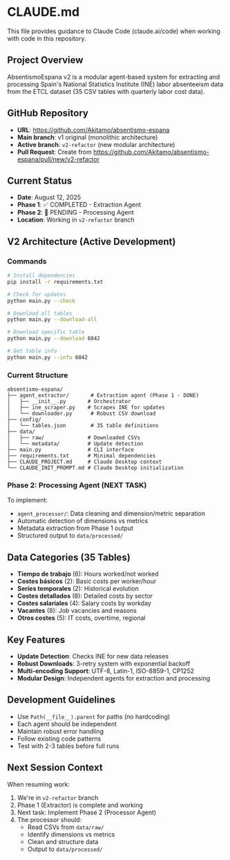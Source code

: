 # CLAUDE.md

This file provides guidance to Claude Code (claude.ai/code) when working with code in this repository.

## Project Overview
AbsentismoEspana v2 is a modular agent-based system for extracting and processing Spain's National Statistics Institute (INE) labor absenteeism data from the ETCL dataset (35 CSV tables with quarterly labor cost data).

## GitHub Repository
- **URL**: https://github.com/Akitamo/absentismo-espana
- **Main branch**: v1 original (monolithic architecture)
- **Active branch**: `v2-refactor` (new modular architecture)
- **Pull Request**: Create from https://github.com/Akitamo/absentismo-espana/pull/new/v2-refactor

## Current Status
- **Date**: August 12, 2025
- **Phase 1**: ✅ COMPLETED - Extraction Agent
- **Phase 2**: 🔄 PENDING - Processing Agent
- **Location**: Working in `v2-refactor` branch

## V2 Architecture (Active Development)

### Commands
```bash
# Install dependencies
pip install -r requirements.txt

# Check for updates
python main.py --check

# Download all tables
python main.py --download-all

# Download specific table
python main.py --download 6042

# Get table info
python main.py --info 6042
```

### Current Structure
```
absentismo-espana/
├── agent_extractor/       # Extraction agent (Phase 1 - DONE)
│   ├── __init__.py       # Orchestrator
│   ├── ine_scraper.py    # Scrapes INE for updates
│   └── downloader.py      # Robust CSV download
├── config/
│   └── tables.json        # 35 table definitions
├── data/
│   ├── raw/              # Downloaded CSVs
│   └── metadata/         # Update detection
├── main.py               # CLI interface
├── requirements.txt      # Minimal dependencies
├── CLAUDE_PROJECT.md     # Claude Desktop context
└── CLAUDE_INIT_PROMPT.md # Claude Desktop initialization

```

### Phase 2: Processing Agent (NEXT TASK)
To implement:
- `agent_processor/`: Data cleaning and dimension/metric separation
- Automatic detection of dimensions vs metrics
- Metadata extraction from Phase 1 output
- Structured output to `data/processed/`

## Data Categories (35 Tables)
- **Tiempo de trabajo** (6): Hours worked/not worked
- **Costes básicos** (2): Basic costs per worker/hour
- **Series temporales** (2): Historical evolution
- **Costes detallados** (8): Detailed costs by sector
- **Costes salariales** (4): Salary costs by workday
- **Vacantes** (8): Job vacancies and reasons
- **Otros costes** (5): IT costs, overtime, regional

## Key Features
- **Update Detection**: Checks INE for new data releases
- **Robust Downloads**: 3-retry system with exponential backoff
- **Multi-encoding Support**: UTF-8, Latin-1, ISO-8859-1, CP1252
- **Modular Design**: Independent agents for extraction and processing

## Development Guidelines
- Use `Path(__file__).parent` for paths (no hardcoding)
- Each agent should be independent
- Maintain robust error handling
- Follow existing code patterns
- Test with 2-3 tables before full runs

## Next Session Context
When resuming work:
1. We're in `v2-refactor` branch
2. Phase 1 (Extractor) is complete and working
3. Next task: Implement Phase 2 (Processor Agent)
4. The processor should:
   - Read CSVs from `data/raw/`
   - Identify dimensions vs metrics
   - Clean and structure data
   - Output to `data/processed/`